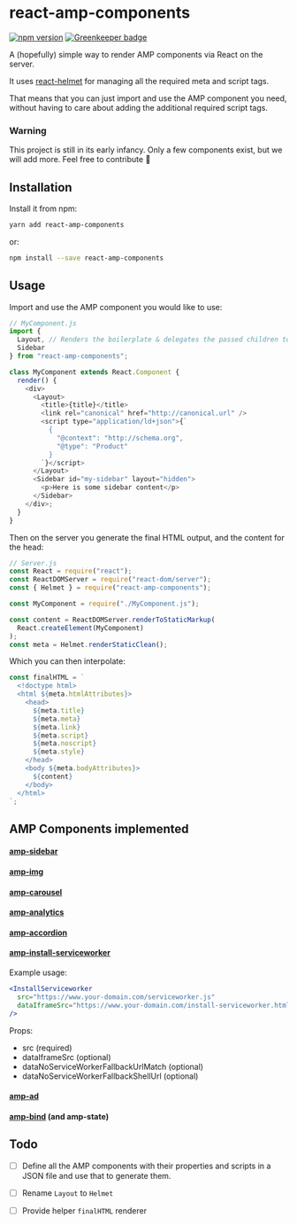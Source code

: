 # react-amp-components

[![npm version](https://badge.fury.io/js/react-amp-components.svg)](https://badge.fury.io/js/react-amp-components) [![Greenkeeper badge](https://badges.greenkeeper.io/verkstedt/react-amp-components.svg)](https://greenkeeper.io/)

A (hopefully) simple way to render AMP components via React on the server.

It uses [react-helmet](https://github.com/nfl/react-helmet) for managing all the required meta and script tags.

That means that you can just import and use the AMP component you need, without having to care about adding the additional required script tags.

### Warning

This project is still in its early infancy. Only a few components exist, but we will add more. Feel free to contribute :rocket:

## Installation

Install it from npm:

```bash
yarn add react-amp-components
```

or:

```bash
npm install --save react-amp-components
```

## Usage

Import and use the AMP component you would like to use:

```javascript static
// MyComponent.js
import {
  Layout, // Renders the boilerplate & delegates the passed children to Helmet
  Sidebar
} from "react-amp-components";

class MyComponent extends React.Component {
  render() {
    <div>
      <Layout>
        <title>{title}</title>
        <link rel="canonical" href="http://canonical.url" />
        <script type="application/ld+json">{`
          {
            "@context": "http://schema.org",
            "@type": "Product"
          }
        `}</script>
      </Layout>
      <Sidebar id="my-sidebar" layout="hidden">
        <p>Here is some sidebar content</p>
      </Sidebar>
    </div>;
  }
}
```

Then on the server you generate the final HTML output, and the content for the head:

```javascript static
// Server.js
const React = require("react");
const ReactDOMServer = require("react-dom/server");
const { Helmet } = require("react-amp-components");

const MyComponent = require("./MyComponent.js");

const content = ReactDOMServer.renderToStaticMarkup(
  React.createElement(MyComponent)
);
const meta = Helmet.renderStaticClean();
```

Which you can then interpolate:

```javascript static
const finalHTML = `
  <!doctype html>
  <html ${meta.htmlAttributes}>
    <head>
      ${meta.title}
      ${meta.meta}
      ${meta.link}
      ${meta.script}
      ${meta.noscript}
      ${meta.style}
    </head>
    <body ${meta.bodyAttributes}>
      ${content}
    </body>
  </html>
`;
```

## AMP Components implemented

#### [amp-sidebar](https://www.ampproject.org/docs/reference/components/amp-sidebar)

#### [amp-img](https://www.ampproject.org/docs/reference/components/amp-img)

#### [amp-carousel](https://www.ampproject.org/docs/reference/components/amp-carousel)

#### [amp-analytics](https://www.ampproject.org/docs/reference/components/amp-analytics)

#### [amp-accordion](https://www.ampproject.org/docs/reference/components/amp-accordion)

#### [amp-install-serviceworker](https://www.ampproject.org/docs/reference/components/amp-install-serviceworker)

Example usage:

```jsx
<InstallServiceworker
  src="https://www.your-domain.com/serviceworker.js"
  dataIframeSrc="https://www.your-domain.com/install-serviceworker.html"
/>
```

Props:

- src (required)
- dataIframeSrc (optional)
- dataNoServiceWorkerFallbackUrlMatch (optional)
- dataNoServiceWorkerFallbackShellUrl (optional)

#### [amp-ad](https://www.ampproject.org/docs/reference/components/amp-ad)

#### [amp-bind](https://www.ampproject.org/docs/reference/components/amp-bind) (and amp-state)

## Todo

- [ ] Define all the AMP components with their properties and scripts in a JSON file and use that to generate them.
- [ ] Rename `Layout` to `Helmet`
- [ ] Provide helper `finalHTML` renderer

